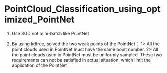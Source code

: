 # PointCloud_Classification_using_optimized_PointNet

1. Use SGD not mini-batch like PointNet

2. By using kdtree, solved the two weak points of the PointNet：
    1> All the point clouds used in PointNet must have the same point number. 
    2> All the point clouds used in PointNet must be uniformly sampled.
   These two requirements can not be satisfied in actual situation, which limit the application of the PointNet
